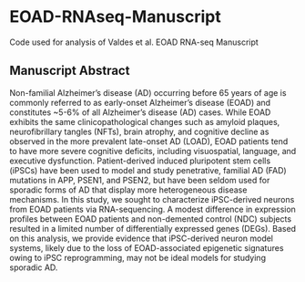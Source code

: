 # EOAD-RNAseq-Manuscript
Code used for analysis of Valdes et al. EOAD RNA-seq Manuscript

## Manuscript Abstract
Non-familial Alzheimer’s disease (AD) occurring before 65 years of age is commonly referred to as early-onset Alzheimer’s disease (EOAD) and constitutes ~5-6% of all Alzheimer’s disease (AD) cases. While EOAD exhibits the same clinicopathological changes such as amyloid plaques, neurofibrillary tangles (NFTs), brain atrophy, and cognitive decline as observed in the more prevalent late-onset AD (LOAD), EOAD patients tend to have more severe cognitive deficits, including visuospatial, language, and executive dysfunction. Patient-derived induced pluripotent stem cells (iPSCs) have been used to model and study penetrative, familial AD (FAD) mutations in APP, PSEN1, and PSEN2, but have been seldom used for sporadic forms of AD that display more heterogeneous disease mechanisms. In this study, we sought to characterize iPSC-derived neurons from EOAD patients via RNA-sequencing. A modest difference in expression profiles between EOAD patients and non-demented control (NDC) subjects resulted in a limited number of differentially expressed genes (DEGs). Based on this analysis, we provide evidence that iPSC-derived neuron model systems, likely due to the loss of EOAD-associated epigenetic signatures owing to iPSC reprogramming, may not be ideal models for studying sporadic AD. 
